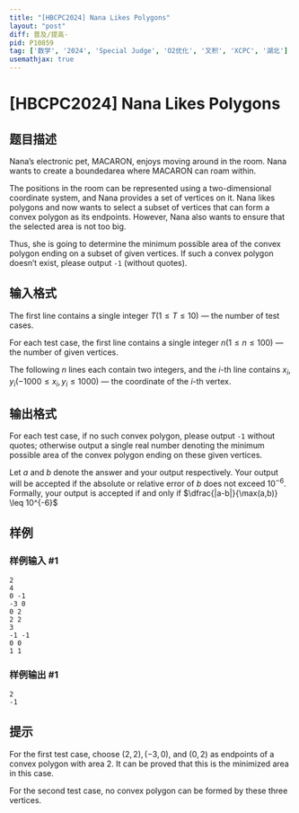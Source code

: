 ```yaml
---
title: "[HBCPC2024] Nana Likes Polygons"
layout: "post"
diff: 普及/提高-
pid: P10859
tag: ['数学', '2024', 'Special Judge', 'O2优化', '叉积', 'XCPC', '湖北']
usemathjax: true
---
```


# [HBCPC2024] Nana Likes Polygons
## 题目描述

Nana’s electronic pet, MACARON, enjoys moving around in the room. Nana wants to create a boundedarea where MACARON can roam within.

The positions in the room can be represented using a two-dimensional coordinate system, and Nana provides a set of vertices on it. Nana likes polygons and now wants to select a subset of vertices that can form a convex polygon as its endpoints. However, Nana also wants to ensure that the selected area is not too big.

Thus, she is going to determine the minimum possible area of the convex polygon ending on a subset of given vertices. If such a convex polygon doesn’t exist, please output `-1` (without quotes).
## 输入格式

The first line contains a single integer $T (1 \leq T \leq 10)$ — the number of test cases.

For each test case, the first line contains a single integer $n (1 \leq n \leq 100)$ — the number of given vertices.

The following $n$ lines each contain two integers, and the $i$-th line contains $x_i, y_i (-1000 \leq x_i, y_i \leq 1000)$ — the coordinate of the $i$-th vertex.
## 输出格式

For each test case, if no such convex polygon, please output `-1` without quotes; otherwise output a single real number denoting the minimum possible area of the convex polygon ending on these given vertices.

Let $a$ and $b$ denote the answer and your output respectively. Your output will be accepted if the absolute or relative error of $b$ does not exceed $10^{-6}$. Formally, your output is accepted if and only if $\dfrac{|a-b|}{\max(a,b)} \leq 10^{-6}$
## 样例

### 样例输入 #1
```
2
4
0 -1
-3 0
0 2
2 2
3
-1 -1
0 0
1 1
```
### 样例输出 #1
```
2
-1
```
## 提示

For the first test case, choose $(2, 2), (−3, 0)$, and $(0, 2)$ as endpoints of a convex polygon with area $2$. It can be proved that this is the minimized area in this case.

For the second test case, no convex polygon can be formed by these three vertices.
